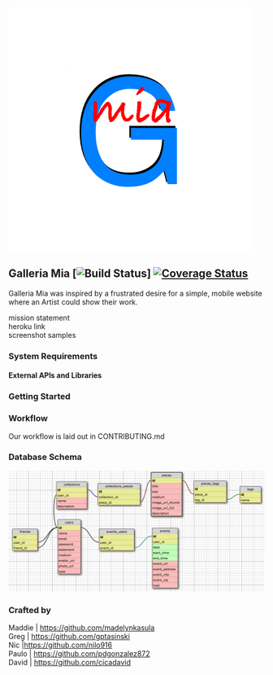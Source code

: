 ![](public/imgs/logobase1-480x480.png)  

## Galleria Mia       [![Build Status](https://secure.travis-ci.org/chi-cicadas-2015/galleriamia.png)]     [![Coverage Status](https://coveralls.io/repos/chi-cicadas-2015/galleriamia/badge.svg?branch=master&service=github)](https://coveralls.io/github/chi-cicadas-2015/galleriamia?branch=master)




Galleria Mia was inspired by a frustrated desire for a simple, mobile website where an Artist could show their work.


mission statement  
heroku link  
screenshot samples  

### System Requirements  
#### External APIs and Libraries  
### Getting Started  


### Workflow  

Our workflow is laid out in CONTRIBUTING.md


### Database Schema  

![](public/imgs/galleriamia_schema.png)


### Crafted by

Maddie | https://github.com/madelynkasula  
Greg | https://github.com/gptasinski  
Nic |https://github.com/nilo916  
Paulo | https://github.com/pdgonzalez872  
David | https://github.com/cicadavid  